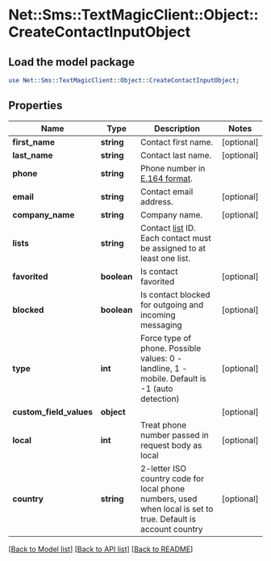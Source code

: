 # Net::Sms::TextMagicClient::Object::CreateContactInputObject

## Load the model package
```perl
use Net::Sms::TextMagicClient::Object::CreateContactInputObject;
```

## Properties
Name | Type | Description | Notes
------------ | ------------- | ------------- | -------------
**first_name** | **string** | Contact first name. | [optional] 
**last_name** | **string** | Contact last name. | [optional] 
**phone** | **string** | Phone number in [E.164 format](https://en.wikipedia.org/wiki/E.164). | 
**email** | **string** | Contact email address. | [optional] 
**company_name** | **string** | Company name. | [optional] 
**lists** | **string** | Contact [list](/docs/api/lists/) ID. Each contact must be assigned to at least one list. | 
**favorited** | **boolean** | Is contact favorited | [optional] 
**blocked** | **boolean** | Is contact blocked for outgoing and incoming messaging | [optional] 
**type** | **int** | Force type of phone. Possible values: 0 - landline, 1 - mobile. Default is -1 (auto detection) | [optional] 
**custom_field_values** | **object** |  | [optional] 
**local** | **int** | Treat phone number passed in request body as local | [optional] 
**country** | **string** | 2-letter ISO country code for local phone numbers, used when local is  set to true. Default is account country | [optional] 

[[Back to Model list]](../README.md#documentation-for-models) [[Back to API list]](../README.md#documentation-for-api-endpoints) [[Back to README]](../README.md)


